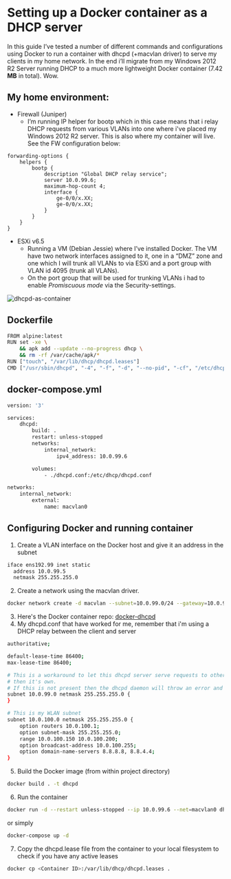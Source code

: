 # Setting up a Docker container as a DHCP server

In this guide I’ve tested a number of different commands and configurations using Docker to run a container with dhcpd (+macvlan driver) to serve my clients in my home network. In the end i’ll migrate from my Windows 2012 R2 Server running DHCP to a much more lightweight Docker container (7.42 **MB** in total). Wow.

## My home environment:

* Firewall (Juniper)
  * I’m running IP helper for bootp which in this case means that i relay DHCP requests from various VLANs into one where i've placed my Windows 2012 R2 server. This is also where my container will live. See the FW configuration below:
  
```
forwarding-options {
	helpers {
		bootp {
			description "Global DHCP relay service";
			server 10.0.99.6;
			maximum-hop-count 4;
			interface {
				ge-0/0/x.XX;
				ge-0/0/x.XX;
			}
		}
	}
}
```
 
* ESXi v6.5
  * Running a VM (Debian Jessie) where I’ve installed Docker. The VM have two network interfaces assigned to it, one in a “DMZ” zone and one which I will trunk all VLANs to via ESXi and a port group with VLAN id 4095 (trunk all VLANs).
  * On the port group that will be used for trunking VLANs i had to enable _Promiscuous mode_ via the Security-settings.

![dhcpd-as-container](https://user-images.githubusercontent.com/899665/33234993-35370a16-d230-11e7-8df7-36e774aa64fb.png)

## Dockerfile
```bash
FROM alpine:latest
RUN set -xe \
	&& apk add --update --no-progress dhcp \
	&& rm -rf /var/cache/apk/*
RUN ["touch", "/var/lib/dhcp/dhcpd.leases"]
CMD ["/usr/sbin/dhcpd", "-4", "-f", "-d", "--no-pid", "-cf", "/etc/dhcp/dhcpd.conf"]
```
## docker-compose.yml
```bash
version: '3'

services:
    dhcpd:
        build: .
        restart: unless-stopped
        networks:
            internal_network:
                ipv4_address: 10.0.99.6

        volumes:
            - ./dhcpd.conf:/etc/dhcp/dhcpd.conf

networks:
    internal_network:
        external:
            name: macvlan0
```

## Configuring Docker and running container

1. Create a VLAN interface on the Docker host and give it an address in the subnet
```bash
iface ens192.99 inet static
  address 10.0.99.5
  netmask 255.255.255.0
```
2. Create a network using the macvlan driver.
```bash
docker network create -d macvlan --subnet=10.0.99.0/24 --gateway=10.0.99.1 -o parent=ens192.30 macvlan0
```
3. Here's the Docker container repo: [docker-dhcpd](https://github.com/mikejoh/docker-dhcpd/)
4. My dhcpd.conf that have worked for me, remember that i'm using a DHCP relay between the client and server
```bash
authoritative;

default-lease-time 86400;
max-lease-time 86400;

# This is a workaround to let this dhcpd server serve requests to other subnets
# then it's own.
# If this is not present then the dhcpd daemon will throw an error and exit.
subnet 10.0.99.0 netmask 255.255.255.0 {
}

# This is my WLAN subnet
subnet 10.0.100.0 netmask 255.255.255.0 {
	option routers 10.0.100.1;
	option subnet-mask 255.255.255.0;
	range 10.0.100.150 10.0.100.200;
	option broadcast-address 10.0.100.255;
	option domain-name-servers 8.8.8.8, 8.8.4.4;
}
```
5. Build the Docker image (from within project directory)
```bash
docker build . -t dhcpd
```
6. Run the container
```bash
docker run -d --restart unless-stopped --ip 10.0.99.6 --net=macvlan0 dhcpd
```
or simply
```bash
docker-compose up -d
```
7. Copy the dhcpd.lease file from the container to your local filesystem to check if you have any active leases
```bash
docker cp <Container ID>:/var/lib/dhcp/dhcpd.leases .
```

